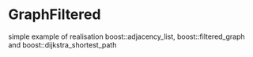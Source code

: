 # GraphFiltered
simple example of realisation boost::adjacency_list, boost::filtered_graph and boost::dijkstra_shortest_path

